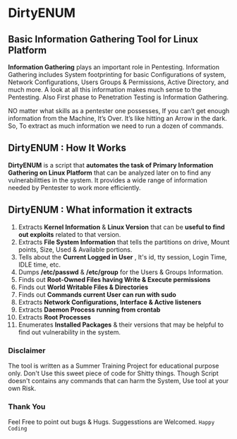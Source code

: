 # DirtyENUM
## Basic Information Gathering Tool for Linux Platform

**Information Gathering** plays an important role in Pentesting. Information Gathering includes System footprinting for basic Configurations of system, Network Configurations, Users Groups & Permissions, Active Directory, and much more. A look at all this information makes much sense to the Pentesting. Also First phase to Penetration Testing is Information Gathering.

NO matter what skills as a pentester one possesses, If you can’t get enough information from the Machine, It’s Over. It’s like hitting an Arrow in the dark. So, To extract as much information we need to run a dozen of commands. 

## DirtyENUM : How It Works

**DirtyENUM** is a script that **automates the task of Primary Information Gathering on Linux Platform** that can be analyzed later on to find any vulnerabilitties in the system. It provides a wide range of information needed by Pentester to work more efficiently.

## DirtyENUM : What information it extracts

1. Extracts **Kernel Information** & **Linux Version** that can be **useful to find out exploits** related to that version.
2. Extracts **File System Information** that tells the partitions on drive, Mount points, Size, Used & Available portions.
3. Tells about the **Current Logged in User** , It's id, tty session, Login Time, IDLE time, etc.
4. Dumps **/etc/passwd** & **/etc/group** for the Users & Groups Information.
5. Finds out **Root-Owned Files having Write & Execute permissions**
6. Finds out **World Writable Files & Directories**
7. Finds out **Commands current User can run with sudo**
8. Extracts **Network Configurations, Interface & Active listeners**
9. Extracts **Daemon Process running from crontab**
10. Extracts **Root Processes**
11. Enumerates **Installed Packages** & their versions that may be helpful to find out vulnerability in the system.

### Disclaimer

The tool is written as a Summer Training Project for educational purpose only. Don't Use this sweet piece of code for Shitty things. Though Script doesn't contains any commands that can harm the System, Use tool at your own Risk.

### Thank You
Feel Free to point out bugs & Hugs. Suggesstions are Welcomed. `Happy Coding`
